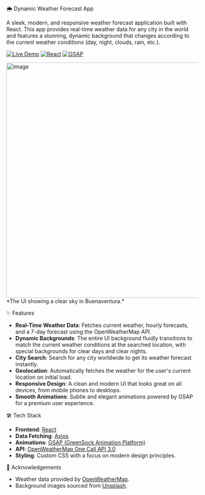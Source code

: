 🌦️ Dynamic Weather Forecast App

A sleek, modern, and responsive weather forecast application built with React. This app provides real-time weather data for any city in the world and features a stunning, dynamic background that changes according to the current weather conditions (day, night, clouds, rain, etc.).

[![Live Demo](https://img.shields.io/badge/Live-Demo-brightgreen?style=for-the-badge&logo=vercel)](https://weather-forecast-delta-six.vercel.app/)
[![React](https://img.shields.io/badge/React-20232A?style=for-the-badge&logo=react&logoColor=61DAFB)](https://reactjs.org/)
[![GSAP](https://img.shields.io/badge/GSAP-88CE02?style=for-the-badge&logo=greensock&logoColor=white)](https://greensock.com/gsap/)

<img width="1265" height="616" alt="image" src="https://github.com/user-attachments/assets/acf46cd7-9159-4e64-b41c-623197905096" />
*The UI showing a clear sky in Buenaventura.*

✨ Features

-   **Real-Time Weather Data**: Fetches current weather, hourly forecasts, and a 7-day forecast using the OpenWeatherMap API.
-   **Dynamic Backgrounds**: The entire UI background fluidly transitions to match the current weather conditions at the searched location, with special backgrounds for clear days and clear nights.
-   **City Search**: Search for any city worldwide to get its weather forecast instantly.
-   **Geolocation**: Automatically fetches the weather for the user's current location on initial load.
-   **Responsive Design**: A clean and modern UI that looks great on all devices, from mobile phones to desktops.
-   **Smooth Animations**: Subtle and elegant animations powered by GSAP for a premium user experience.

🛠️ Tech Stack

-   **Frontend**: [React](https://reactjs.org/)
-   **Data Fetching**: [Axios](https://axios-http.com/)
-   **Animations**: [GSAP (GreenSock Animation Platform)](https://greensock.com/gsap/)
-   **API**: [OpenWeatherMap One Call API 3.0](https://openweathermap.org/api/one-call-3)
-   **Styling**: Custom CSS with a focus on modern design principles.

🙏 Acknowledgements

-   Weather data provided by [OpenWeatherMap](https://openweathermap.org).
-   Background images sourced from [Unsplash](https://unsplash.com).
